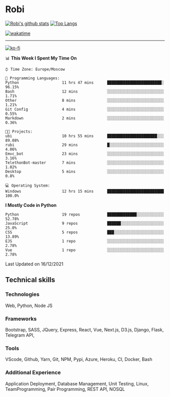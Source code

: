# Robi

[![Robi's github stats](https://github-readme-stats-lime-theta.vercel.app/api?username=robimez&count_private=true&show_icons=true&theme=dark)](https://github.com/RobiMez)
[![Top Langs](https://github-readme-stats-lime-theta.vercel.app/api/top-langs/?username=robimez&layout=compact)](https://github.com/robimez)

[![wakatime](https://wakatime.com/badge/user/b864c643-d1a3-41f5-9e0f-8ecf20a95c65.svg)](https://wakatime.com/@b864c643-d1a3-41f5-9e0f-8ecf20a95c65)

---
[![ko-fi](https://ko-fi.com/img/githubbutton_sm.svg)](https://ko-fi.com/K3K74LSLU)

<!--START_SECTION:waka-->
📊 **This Week I Spent My Time On** 

```text
⌚︎ Time Zone: Europe/Moscow

💬 Programming Languages: 
Python                   11 hrs 47 mins      ████████████████████████░   96.15% 
Bash                     12 mins             ░░░░░░░░░░░░░░░░░░░░░░░░░   1.71% 
Other                    8 mins              ░░░░░░░░░░░░░░░░░░░░░░░░░   1.21% 
Git Config               4 mins              ░░░░░░░░░░░░░░░░░░░░░░░░░   0.55% 
Markdown                 2 mins              ░░░░░░░░░░░░░░░░░░░░░░░░░   0.36%

🐱‍💻 Projects: 
ubi                      10 hrs 55 mins      ██████████████████████░░░   89.08% 
rubi                     29 mins             █░░░░░░░░░░░░░░░░░░░░░░░░   4.06% 
Emvc_bot                 23 mins             ░░░░░░░░░░░░░░░░░░░░░░░░░   3.16% 
TelethonBot-master       7 mins              ░░░░░░░░░░░░░░░░░░░░░░░░░   1.02% 
Desktop                  5 mins              ░░░░░░░░░░░░░░░░░░░░░░░░░   0.8%

💻 Operating System: 
Windows                  12 hrs 15 mins      █████████████████████████   100.0%

```

**I Mostly Code in Python** 

```text
Python                   19 repos            █████████████░░░░░░░░░░░░   52.78% 
JavaScript               9 repos             ██████░░░░░░░░░░░░░░░░░░░   25.0% 
CSS                      5 repos             ███░░░░░░░░░░░░░░░░░░░░░░   13.89% 
EJS                      1 repo              ░░░░░░░░░░░░░░░░░░░░░░░░░   2.78% 
Vue                      1 repo              ░░░░░░░░░░░░░░░░░░░░░░░░░   2.78%

```



 Last Updated on 16/12/2021
<!--END_SECTION:waka-->

## Technical skills

### Technologies 

Web, Python, Node JS

### Frameworks

Bootstrap, SASS, JQuery, Express, React, Vue, Next.js,
D3.js, Django, Flask, Telegram API,

### Tools

VScode, Github, Yarn, Git, NPM, Pypi, Azure, Heroku, CI, Docker, Bash

### Additional Experience

Application Deployment, Database Management, Unit Testing, Linux, TeamProgramming, Pair Programming, REST API, NOSQL
